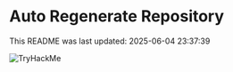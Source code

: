 # Auto Regenerate Repository

This README was last updated: 2025-06-04 23:37:39

 ![TryHackMe](https://tryhackme.com/badge/533634)